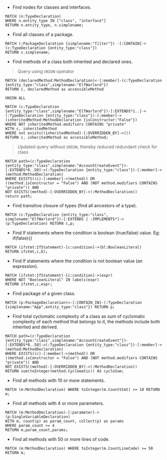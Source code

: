 - Find nodes for classes and interfaces.

```cypher
MATCH (n:TypeDeclaration)
WHERE n.entity_type IN ["class", "interface"]
RETURN n.entity_type, n.simplename;
```

- Find all classes of a package.

```cypher
MATCH (:PackageDeclaration {simplename:"filter"}) -[:CONTAIN]->
(c:TypeDeclaration {entity_type:"class"})
RETURN c.simplename;
```

- Find methods of a class both inherited and declared ones.

> Query using `UNION` operator
```cypher
MATCH (declaredMethod:MethodDeclaration)<-[:member]-(c:TypeDeclaration {entity_type:"class",simplename:"ElfWarlord"})
RETURN c, declaredMethod as accessibleMethod

UNION ALL

MATCH (c:TypeDeclaration {entity_type:"class",simplename:"ElfWarlord"})-[:EXTENDS*1..]->(:TypeDeclaration {entity_type:"class"})-[:member]->(inheritedMethod:MethodDeclaration {isConstructor:"False"})
WHERE NOT inheritedMethod.modifiers CONTAINS "private"
WITH c, inheritedMethod
WHERE not exists((inheritedMethod)-[:OVERRIDDEN_BY]->())
RETURN c, inheritedMethod as accessibleMethod;
```

> Updated query without `UNION`, thereby reduced redundant check for class
```cypher
MATCH path=(c:TypeDeclaration {entity_type:"class",simplename:"AccountCreateEvent"})-[:EXTENDS*0..50]->(:TypeDeclaration {entity_type:"class"})-[:member]->(method:MethodDeclaration)
WHERE EXISTS((c)-[:member]->(method)) OR
((method.isConstructor = "False") AND (NOT method.modifiers CONTAINS "private")) AND
NOT EXISTS((method)-[:OVERRIDDEN_BY]->(:MethodDeclaration))
return path;
```

- Find transitive closure of types (find all ancestors of a type).

```cypher
MATCH (c:TypeDeclaration {entity_type:"class", simplename:"ElfWarlord"})-[:EXTENDS | :IMPLEMENTS*]->(p:TypeDeclaration) RETURN c,p;
```


- Find If statements where the condition is boolean (true/false) value. Eg: if(false){}

```cypher
MATCH (ifstmt:IfStatement)-[c:condition]->(bl:BooleanLiteral)
RETURN ifstmt,c,bl;
```

- Find If statements where the condition is not boolean value (an expression).

```cypher
MATCH (ifstmt:IfStatement)-[c:condition]->(expr)
WHERE NOT "BooleanLiteral" IN labels(expr)
RETURN ifstmt,c,expr;
```

- Find package of a given class.

```cypher
MATCH (p:PackageDeclaration)<-[:CONTAIN_IN]-(:TypeDeclaration {simplename:"App",entity_type:"class"}) RETURN p;
```

- Find total cyclomatic complexity of a class as sum of cyclomatic complexity of each method that belongs to it, the methods include both inherited and derived.

```cypher
MATCH path=(c:TypeDeclaration {entity_type:"class",simplename:"AccountCreateEvent"})-[:EXTENDS*0..50]->(:TypeDeclaration {entity_type:"class"})-[:member]->(method:MethodDeclaration)
WHERE EXISTS((c)-[:member]->(method)) OR
((method.isConstructor = "False") AND (NOT method.modifiers CONTAINS "private")) AND
NOT EXISTS((method)-[:OVERRIDDEN_BY]->(:MethodDeclaration))
RETURN sum(toInteger(method.Cyclomatic)) AS cycloSum;
```


- Find all methods with 10 or more statements.

```cypher
MATCH (m:MethodDeclaration) WHERE toInteger(m.CountStmt) >= 10 RETURN m;
```

- Find all methods with 4 or more parameters.

```cypher
MATCH (m:MethodDeclaration)-[:parameter]->(p:SingleVariableDeclaration)
WITH m, count(p) as param_count, collect(p) as params
WHERE param_count >= 4
RETURN m,param_count,params;
```


- Find all methods with 50 or more lines of code.

```cypher
MATCH (m:MethodDeclaration) WHERE toInteger(m.CountLineCode) >= 50 RETURN m;
```

